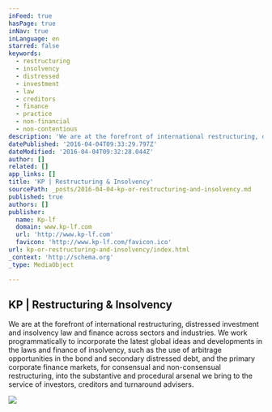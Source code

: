 ```yaml
---
inFeed: true
hasPage: true
inNav: true
inLanguage: en
starred: false
keywords:
  - restructuring
  - insolvency
  - distressed
  - investment
  - law
  - creditors
  - finance
  - practice
  - non-financial
  - non-contentious
description: 'We are at the forefront of international restructuring, distressed investment and insolvency law and finance across sectors and industries. We work programmatically to incorporate the latest global ideas and developments in the laws and finance of insolvency, such as the use of arbitrage opportunities in the bond and secondary distressed debt, and the primary corporate finance markets, for consensual and non-consensual restructuring, into the substantive and procedural arsenal we bring to the service of investors, creditors and turnaround advisers.'
datePublished: '2016-04-04T09:33:29.797Z'
dateModified: '2016-04-04T09:32:28.044Z'
author: []
related: []
app_links: []
title: 'KP | Restructuring & Insolvency'
sourcePath: _posts/2016-04-04-kp-or-restructuring-and-insolvency.md
published: true
authors: []
publisher:
  name: Kp-lf
  domain: www.kp-lf.com
  url: 'http://www.kp-lf.com'
  favicon: 'http://www.kp-lf.com/favicon.ico'
url: kp-or-restructuring-and-insolvency/index.html
_context: 'http://schema.org'
_type: MediaObject

---
```

<article style=""><h1>KP | Restructuring &amp; Insolvency</h1><p>We are at the forefront of international restructuring, distressed investment and insolvency law and finance across sectors and industries. We work programmatically to incorporate the latest global ideas and developments in the laws and finance of insolvency, such as the use of arbitrage opportunities in the bond and secondary distressed debt, and the primary corporate finance markets, for consensual and non-consensual restructuring, into the substantive and procedural arsenal we bring to the service of investors, creditors and turnaround advisers.</p><img src="http://www.kp-lf.com/upload/people/CNK_photo.jpeg" /></article>